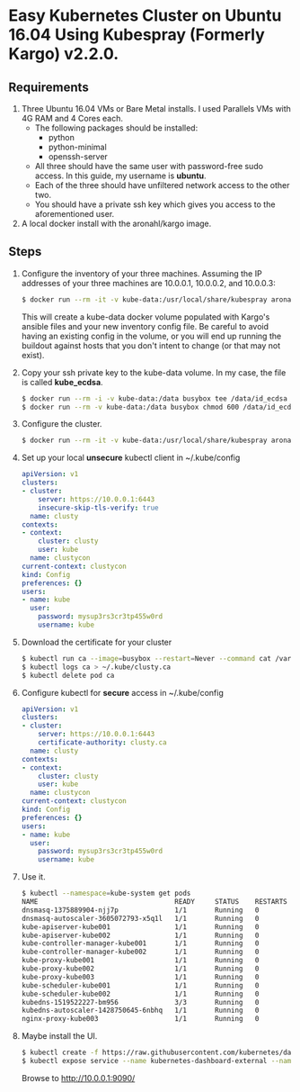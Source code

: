 # Easy Kubernetes Cluster on Ubuntu 16.04 Using Kubespray (Formerly Kargo) v2.2.0.

## Requirements
1. Three Ubuntu 16.04 VMs or Bare Metal installs.  I used Parallels VMs with 4G RAM and 4 Cores each.
    * The following packages should be installed:
        * python
        * python-minimal
        * openssh-server
    * All three should have the same user with password-free sudo access.  In this guide, my username is **ubuntu**.
    * Each of the three should have unfiltered network access to the other two.
    * You should have a private ssh key which gives you access to the aforementioned user.
1. A local docker install with the aronahl/kargo image.

## Steps
1. Configure the inventory of your three machines.  Assuming the IP addresses of your three machines are 10.0.0.1, 10.0.0.2, and 10.0.0.3:

    ```bash
    $ docker run --rm -it -v kube-data:/usr/local/share/kubespray aronahl/kargo python3 ./contrib/inventory_builder/inventory.py 10.0.0.1 10.0.0.2 10.0.0.3
    ```
    
    This will create a kube-data docker volume populated with Kargo's ansible files and your new inventory config file.  Be careful to avoid having an existing config in the volume, or you will end up running the buildout against hosts that you don't intent to change (or that may not exist).
    
1. Copy your ssh private key to the kube-data volume.  In my case, the file is called **kube_ecdsa**.

    ```bash
    $ docker run --rm -i -v kube-data:/data busybox tee /data/id_ecdsa < kube_ecdsa
    $ docker run --rm -v kube-data:/data busybox chmod 600 /data/id_ecdsa
    ```
    
1. Configure the cluster.

    ```bash
    $ docker run --rm -it -v kube-data:/usr/local/share/kubespray aronahl/kargo ansible-playbook -i ./inventory.cfg cluster.yml -b -v --private-key=./id_ecdsa -u ubuntu -e kube_version=v1.7.3 -e kube_api_pwd=mysup3rs3cr3tp455w0rd
    ```
    
1. Set up your local **unsecure** kubectl client in ~/.kube/config

    ```yaml
    apiVersion: v1
    clusters:
    - cluster:
        server: https://10.0.0.1:6443
        insecure-skip-tls-verify: true
      name: clusty
    contexts:
    - context:
        cluster: clusty
        user: kube
      name: clustycon
    current-context: clustycon
    kind: Config
    preferences: {}
    users:
    - name: kube
      user:
        password: mysup3rs3cr3tp455w0rd
        username: kube
    ```
1. Download the certificate for your cluster

    ```bash
    $ kubectl run ca --image=busybox --restart=Never --command cat /var/run/secrets/kubernetes.io/serviceaccount/ca.crt
    $ kubectl logs ca > ~/.kube/clusty.ca
    $ kubectl delete pod ca
    ```

1. Configure kubectl for **secure** access in ~/.kube/config

    ```yaml
    apiVersion: v1
    clusters:
    - cluster:
        server: https://10.0.0.1:6443
        certificate-authority: clusty.ca
      name: clusty
    contexts:
    - context:
        cluster: clusty
        user: kube
      name: clustycon
    current-context: clustycon
    kind: Config
    preferences: {}
    users:
    - name: kube
      user:
        password: mysup3rs3cr3tp455w0rd
        username: kube
    ```

1. Use it.

    ```bash
	$ kubectl --namespace=kube-system get pods
	NAME                                  READY     STATUS    RESTARTS   AGE
	dnsmasq-1375889904-njj7p              1/1       Running   0          2m
	dnsmasq-autoscaler-3605072793-x5q1l   1/1       Running   0          2m
	kube-apiserver-kube001                1/1       Running   0          2m
	kube-apiserver-kube002                1/1       Running   0          2m
	kube-controller-manager-kube001       1/1       Running   0          2m
	kube-controller-manager-kube002       1/1       Running   0          2m
	kube-proxy-kube001                    1/1       Running   0          2m
	kube-proxy-kube002                    1/1       Running   0          1m
	kube-proxy-kube003                    1/1       Running   0          1m
	kube-scheduler-kube001                1/1       Running   0          2m
	kube-scheduler-kube002                1/1       Running   0          2m
	kubedns-1519522227-bm956              3/3       Running   0          2m
	kubedns-autoscaler-1428750645-6nbhq   1/1       Running   0          2m
	nginx-proxy-kube003                   1/1       Running   0          2m
    ```

1. Maybe install the UI.

    ```bash
    $ kubectl create -f https://raw.githubusercontent.com/kubernetes/dashboard/v1.6.3/src/deploy/kubernetes-dashboard.yaml
    $ kubectl expose service --name kubernetes-dashboard-external --namespace=kube-system kubernetes-dashboard --external-ip=10.0.0.1 --port=9090
    ```
    
    Browse to http://10.0.0.1:9090/
